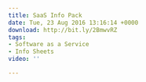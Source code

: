 ```yaml
---
title: SaaS Info Pack
date: Tue, 23 Aug 2016 13:16:14 +0000
download: http://bit.ly/2BmwvRZ
tags:
- Software as a Service
- Info Sheets
video: ''

---
```

